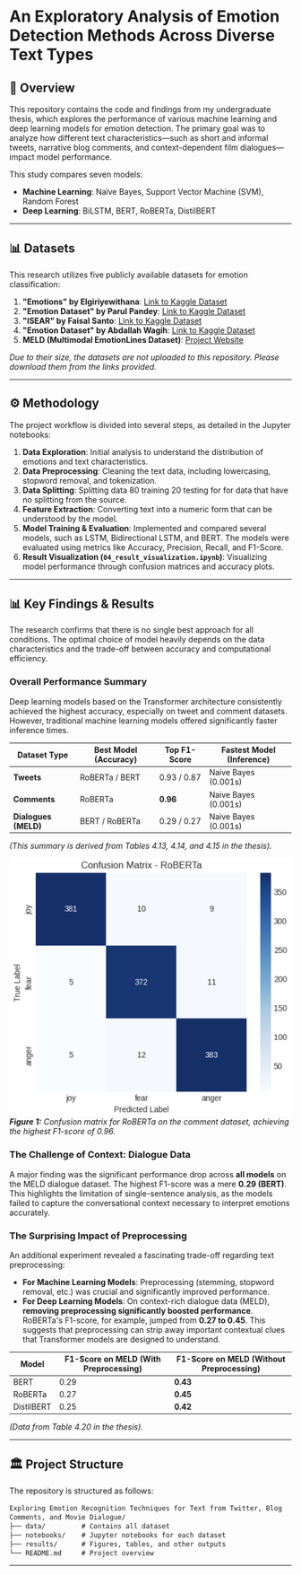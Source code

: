 # An Exploratory Analysis of Emotion Detection Methods Across Diverse Text Types

## 📝 Overview

This repository contains the code and findings from my undergraduate thesis, which explores the performance of various machine learning and deep learning models for emotion detection. The primary goal was to analyze how different text characteristics—such as short and informal tweets, narrative blog comments, and context-dependent film dialogues—impact model performance.

This study compares seven models:
* **Machine Learning**: Naïve Bayes, Support Vector Machine (SVM), Random Forest
* **Deep Learning**: BiLSTM, BERT, RoBERTa, DistilBERT
  
---

## 📊 Datasets

This research utilizes five publicly available datasets for emotion classification:

1.  **"Emotions" by Elgiriyewithana**: [Link to Kaggle Dataset](https://www.kaggle.com/datasets/nelgiriyewithana/emotions)
2.  **"Emotion Dataset" by Parul Pandey**: [Link to Kaggle Dataset](https://www.kaggle.com/datasets/parulpandey/emotion-dataset)
3.  **"ISEAR" by Faisal Santo**: [Link to Kaggle Dataset](https://www.kaggle.com/datasets/faisalsanto007/isear-dataset/data)
4.  **"Emotion Dataset" by Abdallah Wagih**: [Link to Kaggle Dataset](https://www.kaggle.com/datasets/abdallahwagih/emotion-dataset)
5.  **MELD (Multimodal EmotionLines Dataset)**: [Project Website](https://affective-meld.github.io/)

*Due to their size, the datasets are not uploaded to this repository. Please download them from the links provided.*

---

## ⚙️ Methodology

The project workflow is divided into several steps, as detailed in the Jupyter notebooks:

1.  **Data Exploration**: Initial analysis to understand the distribution of emotions and text characteristics.
2.  **Data Preprocessing**: Cleaning the text data, including lowercasing, stopword removal, and tokenization.
3.  **Data Splitting**: Splitting data 80 training 20 testing for for data that have no splitting from the source.
4.  **Feature Extraction**: Converting text into a numeric form that can be understood by the model.
5.  **Model Training & Evaluation**: Implemented and compared several models, such as LSTM, Bidirectional LSTM, and BERT. The models were evaluated using metrics like Accuracy, Precision, Recall, and F1-Score.
6.  **Result Visualization (`04_result_visualization.ipynb`)**: Visualizing model performance through confusion matrices and accuracy plots.

---
## 📊 Key Findings & Results

The research confirms that there is no single best approach for all conditions. The optimal choice of model heavily depends on the data characteristics and the trade-off between accuracy and computational efficiency.

### Overall Performance Summary

Deep learning models based on the Transformer architecture consistently achieved the highest accuracy, especially on tweet and comment datasets. However, traditional machine learning models offered significantly faster inference times.

| Dataset Type      | Best Model (Accuracy) | Top F1-Score | Fastest Model (Inference) |
| ----------------- | --------------------- | ------------ | ------------------------- |
| **Tweets** | RoBERTa / BERT        | 0.93 / 0.87  | Naive Bayes (0.001s)      |
| **Comments** | RoBERTa               | **0.96** | Naive Bayes (0.001s)      |
| **Dialogues (MELD)** | BERT / RoBERTa        | 0.29 / 0.27  | Naive Bayes (0.001s)      |

*(This summary is derived from Tables 4.13, 4.14, and 4.15 in the thesis).*

![Best Confusion Matrix](results/figures/roberta_comment_dataset_matrix.png)
_**Figure 1:** Confusion matrix for RoBERTa on the comment dataset, achieving the highest F1-score of 0.96._

### The Challenge of Context: Dialogue Data

A major finding was the significant performance drop across **all models** on the MELD dialogue dataset. The highest F1-score was a mere **0.29 (BERT)**. This highlights the limitation of single-sentence analysis, as the models failed to capture the conversational context necessary to interpret emotions accurately.

### The Surprising Impact of Preprocessing

An additional experiment revealed a fascinating trade-off regarding text preprocessing:

* **For Machine Learning Models**: Preprocessing (stemming, stopword removal, etc.) was crucial and significantly improved performance.
* **For Deep Learning Models**: On context-rich dialogue data (MELD), **removing preprocessing significantly boosted performance**. RoBERTa's F1-score, for example, jumped from **0.27 to 0.45**. This suggests that preprocessing can strip away important contextual clues that Transformer models are designed to understand.

| Model     | F1-Score on MELD (With Preprocessing) | F1-Score on MELD (Without Preprocessing) |
| --------- | ------------------------------------- | ---------------------------------------- |
| BERT      | 0.29                                  | **0.43** |
| RoBERTa   | 0.27                                  | **0.45** |
| DistilBERT| 0.25                                  | **0.42** |

*(Data from Table 4.20 in the thesis).*

---
## 🏛️ Project Structure
The repository is structured as follows:

```
Exploring Emotion Recognition Techniques for Text from Twitter, Blog Comments, and Movie Dialogue/
├── data/         # Contains all dataset 
├── notebooks/    # Jupyter notebooks for each dataset
├── results/      # Figures, tables, and other outputs
└── README.md     # Project overview
```

---
